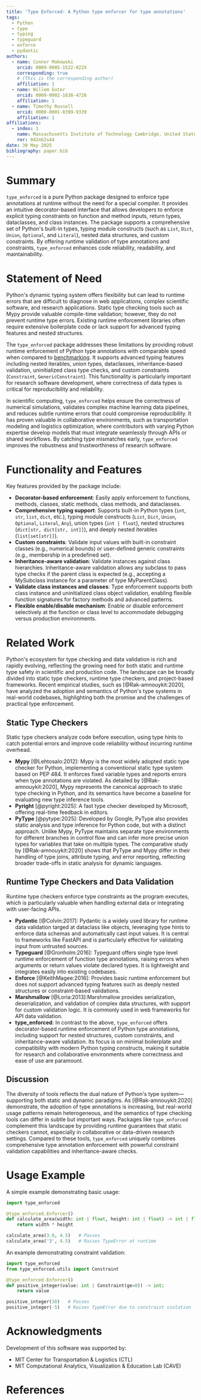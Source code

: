 ```yaml
---
title: 'Type Enforced: A Python type enforcer for type annotations'
tags:
  - Python
  - type
  - typing
  - typeguard
  - enforce
  - pydantic
authors:
  - name: Connor Makowski
    orcid: 0009-0005-1522-022X
    corresponding: true 
    # (This is the corresponding author)
    affiliation: 1
  - name: Willem Guter
    orcid: 0009-0002-1638-4726
    affiliation: 1
  - name: Timothy Russell
    orcid: 0000-0001-8399-9339
    affiliation: 1
affiliations:
  - index: 1
    name: Massachusetts Institute of Technology Cambridge, United States
    ror: 042nb2s44
date: 30 May 2025
bibliography: paper.bib
---
```

# Summary

`type_enforced` is a pure Python package designed to enforce type annotations at runtime without the need for a special compiler. It provides an intuitive decorator-based interface that allows developers to enforce explicit typing constraints on function and method inputs, return types, dataclasses, and class instances. The package supports a comprehensive set of Python's built-in types, typing module constructs (such as `List`, `Dict`, `Union`, `Optional`, and `Literal`), nested data structures, and custom constraints. By offering runtime validation of type annotations and constraints, `type_enforced` enhances code reliability, readability, and maintainability.

# Statement of Need

Python's dynamic typing system offers flexibility but can lead to runtime errors that are difficult to diagnose in web applications, complex scientific software, and research applications. Static type checking tools such as Mypy provide valuable compile-time validation; however, they do not prevent runtime type errors. Existing runtime enforcement libraries often require extensive boilerplate code or lack support for advanced typing features and nested structures.

The `type_enforced` package addresses these limitations by providing robust runtime enforcement of Python type annotations with comparable speed when compared to [benchmarking](https://github.com/connor-makowski/type_enforced/blob/main/benchmark.md). It supports advanced typing features including nested iterables, union types, dataclasses, inheritance-based validation, uninitialized class type checks, and custom constraints (`Constraint`, `GenericConstraint`). This functionality  is particularly important for research software development, where correctness of data types is critical for reproducibility and reliability.

In scientific computing, `type_enforced` helps ensure the correctness of numerical simulations, validates complex machine learning data pipelines, and reduces subtle runtime errors that could compromise reproducibility. It has proven valuable in collaborative environments, such as transportation modeling and logistics optimization, where contributors with varying Python expertise develop models that must integrate seamlessly through APIs or shared workflows. By catching type mismatches early, `type_enforced` improves the robustness and trustworthiness of research software.

# Functionality and Features

Key features provided by the package include:

- **Decorator-based enforcement**: 
  Easily apply enforcement to functions, methods, classes, static methods, class methods, and dataclasses.
- **Comprehensive typing support**: 
  Supports built-in Python types (`int`, `str`, `list`, `dict`, etc.), typing module constructs (`List`, `Dict`, `Union`, `Optional`, `Literal`, `Any`), union types (`int | float`), nested structures (`dict[str, dict[str, int]]`), and deeply nested iterables (`list[set[str]]`).
- **Custom constraints**: 
  Validate input values with built-in constraint classes (e.g., numerical bounds) or user-defined generic constraints (e.g., membership in a predefined set).
- **Inheritance-aware validation**: 
  Validate instances against class hierarchies. Inheritance-aware validation allows any subclass to pass type checks if the parent class is expected (e.g., accepting a MySubclass instance for a parameter of type MyParentClass).
- **Validate class instances and classes**: 
  Type enforcement supports both class instance and uninitialized class object validation, enabling flexible function signatures for factory methods and advanced patterns.
- **Flexible enable/disable mechanism**: 
  Enable or disable enforcement selectively at the function or class level to accommodate debugging versus production environments.

# Related Work

Python's ecosystem for type checking and data validation is rich and rapidly evolving, reflecting the growing need for both static and runtime type safety in scientific and production code. The landscape can be broadly divided into static type checkers, runtime type checkers, and project-based frameworks. Recent empirical studies, such as [@Rak-amnouykit:2020], have analyzed the adoption and semantics of Python's type systems in real-world codebases, highlighting both the promise and the challenges of practical type enforcement.

## Static Type Checkers

Static type checkers analyze code before execution, using type hints to catch potential errors and improve code reliability without incurring runtime overhead.

- **Mypy** [@Lehtosalo:2012]: 
  Mypy is the most widely adopted static type checker for Python, implementing a conventional static type system based on PEP 484. It enforces fixed variable types and reports errors when type annotations are violated. As detailed by [@Rak-amnouykit:2020], Mypy represents the canonical approach to static type checking in Python, and its semantics have become a baseline for evaluating new type inference tools.
- **Pyright** [@pyright:2025]: 
  A fast type checker developed by Microsoft, offering real-time feedback in editors.
- **PyType** [@pytype:2025]: 
  Developed by Google, PyType also provides static analysis and type inference for Python code, but with a distinct approach. Unlike Mypy, PyType maintains separate type environments for different branches in control flow and can infer more precise union types for variables that take on multiple types. The comparative study by [@Rak-amnouykit:2020] shows that PyType and Mypy differ in their handling of type joins, attribute typing, and error reporting, reflecting broader trade-offs in static analysis for dynamic languages.

## Runtime Type Checkers and Data Validation

Runtime type checkers enforce type constraints as the program executes, which is particularly valuable when handling external data or integrating with user-facing APIs.

- **Pydantic** [@Colvin:2017]: Pydantic is a widely used library for runtime data validation targed at dataclass like objects, leveraging type hints to enforce data schemas and automatically cast input values. It is central to frameworks like FastAPI and is particularly effective for validating input from untrusted sources.
- **Typeguard** [@Gronholm:2016]: Typeguard offers single type level runtime enforcement of function type annotations, raising errors when arguments or return values violate declared types. It is lightweight and integrates easily into existing codebases.
- **Enforce** [@KeithMagee:2016]: Provides basic runtime enforcement but does not support advanced typing features such as deeply nested structures or constraint-based validations.
- **Marshmallow** [@Loria:2013]:Marshmallow provides serialization, deserialization, and validation of complex data structures, with support for custom validation logic. It is commonly used in web frameworks for API data validation.
- **type_enforced**: In contrast to the above, `type_enforced` offers decorator-based runtime enforcement of Python type annotations, including support for nested structures, custom constraints, and inheritance-aware validation. Its focus is on minimal boilerplate and compatibility with modern Python typing constructs, making it suitable for research and collaborative environments where correctness and ease of use are paramount.
  
## Discussion

The diversity of tools reflects the dual nature of Python's type system—supporting both static and dynamic paradigms. As [@Rak-amnouykit:2020] demonstrate, the adoption of type annotations is increasing, but real-world usage patterns remain heterogeneous, and the semantics of type checking tools can differ in subtle but important ways. Packages like `type_enforced` complement this landscape by providing runtime guarantees that static checkers cannot, especially in collaborative or data-driven research settings. Compared to these tools, `type_enforced` uniquely combines comprehensive type annotation enforcement with powerful constraint validation capabilities and inheritance-aware checks.

# Usage Example

A simple example demonstrating basic usage:

```python
import type_enforced

@type_enforced.Enforcer()
def calculate_area(width: int | float, height: int | float) -> int | float:
    return width * height

calculate_area(3.0, 4.5)   # Passes
calculate_area('3', 4.5)   # Raises TypeError at runtime
```

An example demonstrating constraint validation:

```python
import type_enforced
from type_enforced.utils import Constraint

@type_enforced.Enforcer()
def positive_integer(value: int | Constraint(ge=0)) -> int:
    return value

positive_integer(10)   # Passes
positive_integer(-5)   # Raises TypeError due to constraint violation
```

# Acknowledgments

Development of this software was supported by:

- MIT Center for Transportation \& Logistics (CTL)
- MIT Computational Analytics, Visualization \& Education Lab (CAVE)

# References
